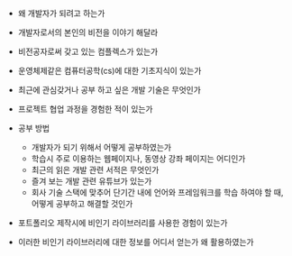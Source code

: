 - 왜 개발자가 되려고 하는가
- 개발자로서의 본인의 비전을 이야기 해달라
- 비전공자로써 갖고 있는 컴플렉스가 있는가
- 운영체제같은 컴퓨터공학(cs)에 대한 기초지식이 있는가
- 최근에 관심갖거나 공부 하고 싶은 개발 기술은 무엇인가
- 프로젝트 협업 과정을 경험한 적이 있는가
- 공부 방법
  - 개발자가 되기 위해서 어떻게 공부하였는가
  - 학습시 주로 이용하는 웹페이지나, 동영상 강좌 페이지는 어디인가
  - 최근의 읽은 개발 관련 서적은 무엇인가
  - 즐겨 보는 개발 관련 유튜브가 있는가
  - 회사 기술 스택에 맞추어 단기간 내에 언어와 프레임워크를 학습 하여야 할 때, 어떻게 공부하고 해결할 것인가

- 포트폴리오 제작시에 비인기 라이브러리를 사용한 경험이 있는가
- 이러한 비인기 라이브러리에 대한 정보를 어디서 얻는가 왜 활용하였는가